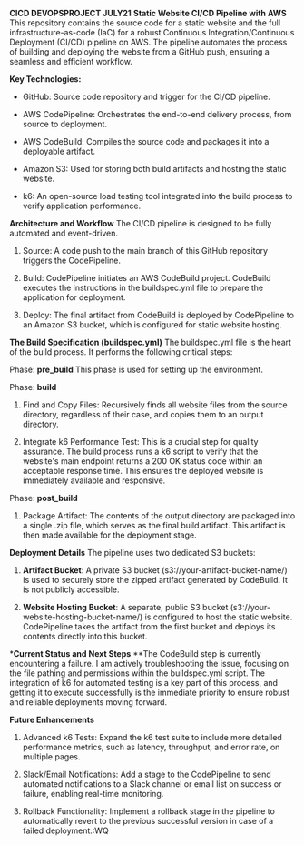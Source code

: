 **CICD DEVOPSPROJECT JULY21**
**Static Website CI/CD Pipeline with AWS**
This repository contains the source code for a static website and the full infrastructure-as-code (IaC) for a robust Continuous Integration/Continuous Deployment (CI/CD) pipeline on AWS. The pipeline automates the process of building and deploying the website from a GitHub push, ensuring a seamless and efficient workflow.

**Key Technologies:**
* GitHub: Source code repository and trigger for the CI/CD pipeline.

* AWS CodePipeline: Orchestrates the end-to-end delivery process, from source to deployment.

* AWS CodeBuild: Compiles the source code and packages it into a deployable artifact.

* Amazon S3: Used for storing both build artifacts and hosting the static website.

* k6: An open-source load testing tool integrated into the build process to verify application performance.

**Architecture and Workflow**
The CI/CD pipeline is designed to be fully automated and event-driven.

1. Source: A code push to the main branch of this GitHub repository triggers the CodePipeline.

2. Build: CodePipeline initiates an AWS CodeBuild project. CodeBuild executes the instructions in the buildspec.yml file to prepare the application for deployment.

3. Deploy: The final artifact from CodeBuild is deployed by CodePipeline to an Amazon S3 bucket, which is configured for static website hosting.

**The Build Specification (buildspec.yml)**
The buildspec.yml file is the heart of the build process. It performs the following critical steps:

Phase: **pre_build**
This phase is used for setting up the environment.

Phase: **build**

1. Find and Copy Files: Recursively finds all website files from the source directory, regardless of their case, and copies them to an output directory.

2. Integrate k6 Performance Test: This is a crucial step for quality assurance. The build process runs a k6 script to verify that the website's main endpoint returns a 200 OK status code within an acceptable response time. This ensures the deployed website is immediately available and responsive.

Phase: **post_build**

1. Package Artifact: The contents of the output directory are packaged into a single .zip file, which serves as the final build artifact. This artifact is then made available for the deployment stage.

**Deployment Details**
The pipeline uses two dedicated S3 buckets:

1. **Artifact Bucket**: A private S3 bucket (s3://your-artifact-bucket-name/) is used to securely store the zipped artifact generated by CodeBuild. It is not publicly accessible.

2. **Website Hosting Bucket**: A separate, public S3 bucket (s3://your-website-hosting-bucket-name/) is configured to host the static website. CodePipeline takes the artifact from the first bucket and deploys its contents directly into this bucket.

***Current Status and Next Steps**
**The CodeBuild step is currently encountering a failure. I am actively troubleshooting the issue, focusing on the file pathing and permissions within the buildspec.yml script. The integration of k6 for automated testing is a key part of this process, and getting it to execute successfully is the immediate priority to ensure robust and reliable deployments moving forward.

**Future Enhancements**
1. Advanced k6 Tests: Expand the k6 test suite to include more detailed performance metrics, such as latency, throughput, and error rate, on multiple pages.

2. Slack/Email Notifications: Add a stage to the CodePipeline to send automated notifications to a Slack channel or email list on success or failure, enabling real-time monitoring.

3. Rollback Functionality: Implement a rollback stage in the pipeline to automatically revert to the previous successful version in case of a failed deployment.:WQ
